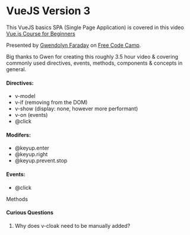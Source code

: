 # VueJS Version 3

This VueJS basics SPA (Single Page Application) is covered in this video [Vue.js Course for Beginners](https://www.youtube.com/watch?v=FXpIoQ_rT_c)

Presented by [Gwendolyn Faraday](https://github.com/gwenf) on [Free Code Camp](freeCodeCamp.org).

Big thanks to Gwen for creating this roughly 3.5 hour video & covering commonly used directives, events, methods, components & concepts in general. 

#### Directives:
- v-model
- v-if (removing from the DOM)
- v-show (display: none, however more performant)
- v-on (events)
- @click

#### Modifers:
- @keyup.enter
- @keyup.right
- @keyup.prevent.stop

#### Events: 
- @click

Methods

#### Curious Questions

1. Why does v-cloak need to be manually added?


